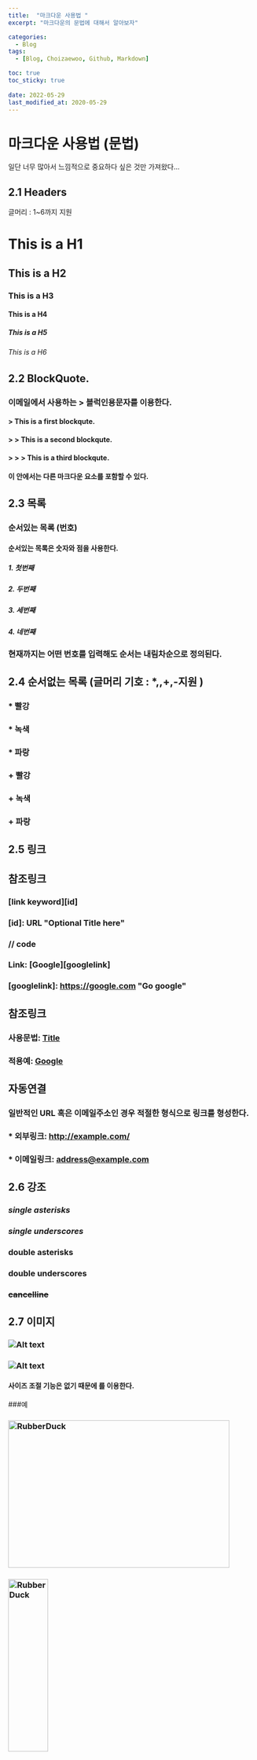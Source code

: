 ```yaml
---
title:  "마크다운 사용법 "
excerpt: "마크다운의 문법에 대해서 알아보자"

categories:
  - Blog
tags:
  - [Blog, Choizaewoo, Github, Markdown]

toc: true
toc_sticky: true
 
date: 2022-05-29
last_modified_at: 2020-05-29
---
```




# 마크다운 사용법 (문법)

일단 너무 많아서 느낌적으로 중요하다 싶은 것만 가져왔다... 


## 2.1 Headers
    
글머리 : 1~6까지 지원    
   
# This is a H1
## This is a H2
### This is a H3
#### This is a H4
##### This is a H5
###### This is a H6

## 2.2 BlockQuote.   
### 이메일에서 사용하는 > 블럭인용문자를 이용한다.

#### > This is a first blockqute.   
#### >	> This is a second blockqute.   
#### >	>	> This is a third blockqute.   
   
#### 이 안에서는 다른 마크다운 요소를 포함할 수 있다.


## 2.3 목록
###  순서있는 목록 (번호)      
#### 순서있는 목록은 숫자와 점을 사용한다.
   
##### 1. 첫번째 
##### 2. 두번째 
##### 3. 세번째
##### 4. 네번째

### 현재까지는 어떤 번호를 입력해도 순서는 내림차순으로 정의된다.

## 2.4 순서없는 목록 (글머리 기호 : *,,+,-지원 )

###  * 빨강
###    * 녹색
###      * 파랑

###  + 빨강
###   + 녹색
###    + 파랑


## 2.5 링크

## 참조링크


### [link keyword][id]

### [id]: URL "Optional Title here"

### // code
### Link: [Google][googlelink]

### [googlelink]: https://google.com "Go google"

## 참조링크

### 사용문법: [Title](link)
### 적용예: [Google](https://google.com, "google link")

## 자동연결   

### 일반적인 URL 혹은 이메일주소인 경우 적절한 형식으로 링크를 형성한다.

###  * 외부링크: <http://example.com/>
###  * 이메일링크: <address@example.com>

## 2.6 강조   

### *single asterisks*
### _single underscores_
### **double asterisks**
### __double underscores__
### ~~cancelline~~

## 2.7 이미지

### ![Alt text](/디렉토리/이미지파일)
### ![Alt text](/디렉토리/이미지파일 "Optional title")
#### 사이즈 조절 기능은 없기 때문에 <img width="" height=""></img>를 이용한다.
   
###예
   
### <img src="디렉토리/이미지파일" width="450px" height="300px" title="px(픽셀) 크기 설정" alt="RubberDuck"></img><br/>
### <img src="디렉토리/이미지파일" width="40%" height="30%" title="px(픽셀) 크기 설정" alt="RubberDuck"></img>


## 2.8 줄바꿈 

### 3칸 이상 띄어쓰기( )를 하면 줄이 바뀐다.

#### * 줄 바꿈을 하기 위해서는 문장 마지막에서 3칸이상을 띄어쓰기해야 한다. 
이렇게

#### * 줄 바꿈을 하기 위해서는 문장 마지막에서 3칸이상을 띄어쓰기해야 한다.___\\ 띄어쓰기
이렇게


# 끝
## 조금 더 수정하여 업데이트 하겠습니다.

#  참고자료 
## [Github]([https://github.com](https://gist.github.com/ihoneymon/652be052a0727ad59601))



